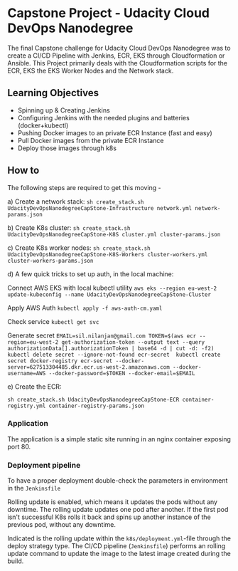 # Capstone Project - Udacity Cloud DevOps Nanodegree

The final Capstone challenge for Udacity Cloud DevOps Nanodegree was to create a CI/CD Pipeline with Jenkins, ECR, EKS through Cloudformation or Ansible. This Project primarily deals with the Cloudformation scripts for the ECR, EKS the EKS Worker Nodes and the Network stack. 

## Learning Objectives

- Spinning up & Creating Jenkins
- Configuring Jenkins with the needed plugins and batteries (docker+kubectl)
- Pushing Docker images to an private ECR Instance (fast and easy)
- Pull Docker images from the private ECR Instance
- Deploy those images through k8s

## How to

The following steps are required to get this moving -

a) Create a network stack:
`sh create_stack.sh UdacityDevOpsNanodegreeCapStone-Infrastructure network.yml network-params.json`

b) Create K8s cluster:
`sh create_stack.sh UdacityDevOpsNanodegreeCapStone-K8S cluster.yml cluster-params.json`

c) Create K8s worker nodes:
`sh create_stack.sh UdacityDevOpsNanodegreeCapStone-K8S-Workers cluster-workers.yml cluster-workers-params.json`

d) A few quick tricks to set up auth, in the local machine:

Connect AWS EKS with local kubectl utility 
`aws eks --region eu-west-2 update-kubeconfig --name UdacityDevOpsNanodegreeCapStone-Cluster`

Apply AWS Auth
`kubectl apply -f aws-auth-cm.yaml`

Check service
`kubectl get svc`

Generate secret 
`EMAIL=sil.nilanjan@gmail.com
TOKEN=$(aws ecr --region=eu-west-2 get-authorization-token --output text --query authorizationData[].authorizationToken | base64 -d | cut -d: -f2)
kubectl delete secret --ignore-not-found ecr-secret	
kubectl create secret docker-registry ecr-secret --docker-server=627513304485.dkr.ecr.us-west-2.amazonaws.com --docker-username=AWS --docker-password=$TOKEN --docker-email=$EMAIL`

e) Create the ECR:

`sh create_stack.sh UdacityDevOpsNanodegreeCapStone-ECR container-registry.yml container-registry-params.json`

### Application

The application is a simple static site running in an nginx container exposing port 80.

### Deployment pipeline

To have a proper deployment double-check the parameters in environment in the `Jenkinsfile`

Rolling update is enabled, which means it updates the pods without any downtime. The rolling update updates one pod after another. If the first pod isn't successful K8s rolls it back and spins up another instance of the previous pod, without any downtime.

Indicated is the rolling update within the `k8s/deployment.yml`-file through the deploy strategy type. The CI/CD pipeline (`Jenkinsfile`) performs an rolling update command to update the image to the latest image created during the build.

